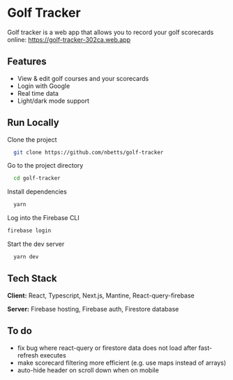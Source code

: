 
# Golf Tracker

Golf tracker is a web app that allows you to record your golf scorecards online: <https://golf-tracker-302ca.web.app>

## Features

- View & edit golf courses and your scorecards
- Login with Google
- Real time data
- Light/dark mode support

## Run Locally

Clone the project

```bash
  git clone https://github.com/nbetts/golf-tracker
```

Go to the project directory

```bash
  cd golf-tracker
```

Install dependencies

```bash
  yarn
```

Log into the Firebase CLI

```bash
firebase login
```

Start the dev server

```bash
  yarn dev
```

## Tech Stack

**Client:** React, Typescript, Next.js, Mantine, React-query-firebase

**Server:** Firebase hosting, Firebase auth, Firestore database

## To do

- fix bug where react-query or firestore data does not load after fast-refresh executes
- make scorecard filtering more efficient (e.g. use maps instead of arrays)
- auto-hide header on scroll down when on mobile
